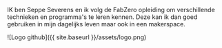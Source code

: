 IK ben Seppe Severens en ik volg de FabZero opleiding om verschillende technieken en programma's te leren kennen. Deze kan ik dan goed gebruiken in mijn dagelijks leven maar ook in een makerspace.

 ![Logo github]({{ site.baseurl }}/assets/logo.png)
